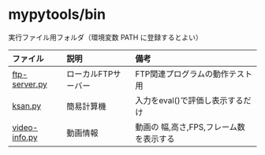 # mypytools/bin

実行ファイル用フォルダ（環境変数 PATH に登録するとよい）

|ファイル|説明|備考|
|:---|:---|:---|
|[ftp-server.py](ftp-server.py)|ローカルFTPサーバー|FTP関連プログラムの動作テスト用|
|[ksan.py](ksan.py)|簡易計算機|入力をeval()で評価し表示するだけ|
|[video-info.py](video-info.py)|動画情報|動画の 幅,高さ,FPS,フレーム数 を表示する|